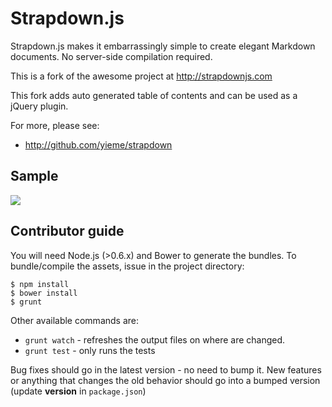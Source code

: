 # Strapdown.js

Strapdown.js makes it embarrassingly simple to create elegant Markdown documents. No server-side compilation required.  

This is a fork of the awesome project at http://strapdownjs.com

This fork adds auto generated table of contents and can be used as a jQuery plugin.

For more, please see:

+ http://github.com/yieme/strapdown

## Sample

![](https://raw.githubusercontent.com/yieme/strapdown/gh-pages/sample.png)

## Contributor guide

You will need Node.js (>0.6.x) and Bower to generate the bundles. To bundle/compile the assets, issue in the project directory:

```
$ npm install
$ bower install
$ grunt
```

Other available commands are:

- `grunt watch` - refreshes the output files on where are changed.
- `grunt test` - only runs the tests

Bug fixes should go in the latest version - no need to bump it. New features or anything that changes the old behavior should go into a bumped version (update **version** in `package.json`)

[1]:https://www.npmjs.org/package/coffee-script
[2]:https://www.npmjs.org/package/less

